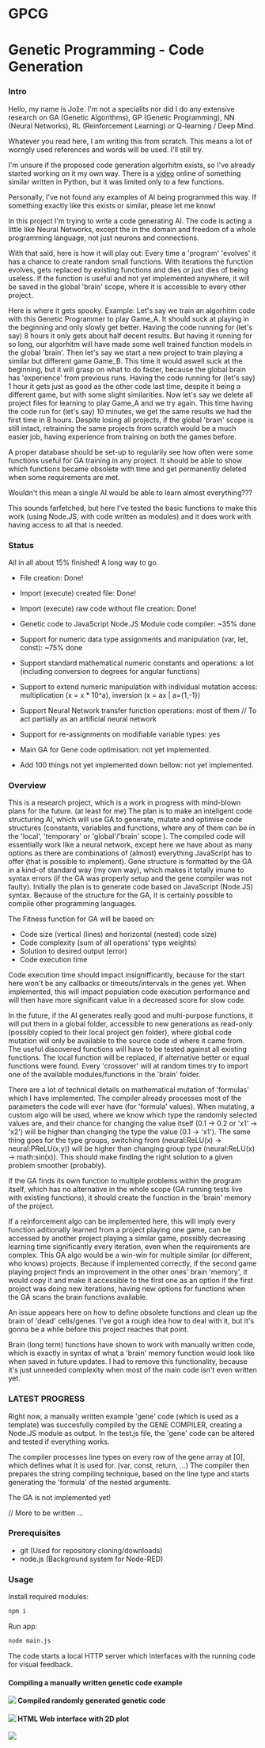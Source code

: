 # GPCG
Genetic Programming - Code Generation
===============

### Intro
Hello, my name is Jože.
I'm not a specialits nor did I do any extensive research on GA (Genetic Algorithms), GP (Genetic Programming), NN (Neural Networks), RL (Reinforcement Learning) or Q-learning / Deep Mind.

Whatever you read here, I am writing this from scratch. This means a lot of worngly used references and words will be used. I'll still try.

I'm unsure if the proposed code generation algorhitm exists, so I've already started working on it my own way.
There is a [video](https://www.youtube.com/watch?v=G_dpBsu2Y4Q) online of something similar written in Python, but it was limited only to a few functions.

Personally, I've not found any examples of AI being programmed this way.
If something exactly like this exists or similar, please let me know!

In this project I'm trying to write a code generating AI.
The code is acting a little like Neural Networks, except the in the domain and freedom of a whole programming language, not just neurons and connections.

With that said, here is how it will play out:
Every time a 'program' 'evolves' it has a chance to create random small functions.
With iterations the function evolves, gets replaced by existing functions and dies or just dies of being useless.
If the function is useful and not yet implemented anywhere, it will be saved in the global 'brain' scope, where it is accessible to every other project.

Here is where it gets spooky.
Example:
Let's say we train an algorhitm code with this Genetic Programmer to play Game_A.
It should suck at playing in the beginning and only slowly get better.
Having the code running for (let's say) 8 hours it only gets about half decent results.
But having it running for so long, our algorhitm will have made some well trained function models in the global 'brain'.
Then let's say we start a new project to train playing a similar but different game Game_B.
This time it would aswell suck at the beginning, but it will grasp on what to do faster, because the global brain has 'experience' from previous runs.
Having the code running for (let's say) 1 hour it gets just as good as the other code last time, despite it being a different game, but with some slight similarities.
Now let's say we delete all project files for learning to play Game_A and we try again.
This time having the code run for (let's say) 10 minutes, we get the same results we had the first time in 8 hours.
Despite losing all projects, if the global 'brain' scope is still intact, retraining the same projects from scratch would be a much easier job, having experience from training on both the games before.

A proper database should be set-up to regularily see how often were some functions useful for GA training in any project. It should be able to show which functions became obsolete with time and get permanently deleted when some requirements are met.

Wouldn't this mean a single AI would be able to learn almost everything???

This sounds farfetched, but here I've tested the basic functions to make this work (using Node.JS, with code written as modules) and it does work with having access to all that is needed.

### Status
All in all about 15% finished!
A long way to go.

- File creation: Done!
- Import (execute) created file: Done!
- Import (execute) raw code without file creation: Done!
- Genetic code to JavaScript Node.JS Module code compiler: ~35% done
- Support for numeric data type assignments and manipulation (var, let, const): ~75% done
- Support standard mathematical numeric constants and operations: a lot (including conversion to degrees for angular functions)
- Support to extend numeric manipulation with individual mutation access: multiplication (x = x * 10^a), inversion (x = ax | a={1,-1})
- Support Neural Network transfer function operations: most of them // To act partially as an artificial neural network
- Support for re-assignments on modifiable variable types: yes

- Main GA for Gene code optimisation: not yet implemented.
- Add 100 things not yet implemented down bellow: not yet implemented.


### Overview
This is a research project, which is a work in progress with mind-blown plans for the future. (at least for me)
The plan is to make an inteligent code structuring AI, which will use GA to generate, mutate and optimise code structures (constants, variables and functions, where any of them can be in the 'local', 'temporary' or 'global'/'brain' scope ).
The compiled code will essentially work like a neural network, except here we have about as many options as there are combinations of (almost) everything JavaScript has to offer (that is possible to implement).
Gene structure is formatted by the GA in a kind-of standard way (my own way), which makes it totally imune to syntax errors (if the GA was properly setup and the gene compiler was not faulty).
Initially the plan is to generate code based on JavaScript (Node.JS) syntax. 
Because of the structure for the GA, it is certainly possible to compile other programming languages.

The Fitness function for GA will be based on:
- Code size (vertical (lines) and horizontal (nested) code size)
- Code complexity (sum of all operations' type weights)
- Solution to desired output (error)
- Code execution time

Code execution time should impact insignifficantly, because for the start here won't be any callbacks or timeouts/intervals in the genes yet. When implemented, this will impact population code execution performance and will then have more significant value in a decreased score for slow code.

In the future, if the AI generates really good and multi-purpose functions, it will put them in a global folder, accessible to new generations as read-only (possibly copied to their local project gen folder), where global code mutation will only be available to the source code id where it came from.
The useful discovered functions will have to be tested against all existing functions. The local function will be replaced, if alternative better or equal functions were found.
Every 'crossover' will at random times try to import one of the available modules/functions in the 'brain' folder.

There are a lot of technical details on mathematical mutation of 'formulas' which I have implemented.
The compiler already processes most of the parameters the code will ever have (for 'formula' values).
When mutating, a custom algo will be used, where we know which type the randomly selected values are, and their chance for changing the value itself  (0.1 -> 0.2 or 'x1' -> 'x2') will be higher than changing the type the value (0.1 -> 'x1').
The same thing goes for the type groups, switching from (neural:ReLU(x) -> neural:PReLU(x,y)) will be higher than changing group type (neural:ReLU(x) -> math:sin(x)).
This should make finding the right solution to a given problem smoother (probably).


If the GA finds its own function to multiple problems within the program itself, which has no alternative in the whole scope (GA running tests live with existing functions), it should create the function in the 'brain' memory of the project. 


If a reinforcement algo can be implemented here, this will imply every function aditionally learned from a project playing one game, can be accessed by another project playing a similar game, possibly decreasing learning time significantly every iteration, even when the requirements are complex. 
This GA algo would be a win-win for multiple similar (or different, who knows) projects. Because if implemented correctly, if the second game playing project finds an improvement in the other ones' brain 'memory', it would copy it and make it accessible to the first one as an option if the first project was doing new iterations, having new options for functions when the GA scans the brain functions available.

An issue appears here on how to define obsolete functions and clean up the brain of 'dead' cells/genes.
I've got a rough idea how to deal with it, but it's gonna be a while before this project reaches that point.

Brain (long term) functions have shown to work with manually written code, which is exactly in syntax of what a 'brain' memory function would look like when saved in future updates.
I had to remove this functionality, because it's just unneeded complexity when most of the main code isn't even written yet.

### LATEST PROGRESS
Right now, a manually written example 'gene' code (which is used as a template) was succesfully compiled by the GENE COMPILER, creating a Node.JS module as output.
In the test.js file, the 'gene' code can be altered and tested if everything works.

The compiler processes line types on every row of the gene array at [0], which defines what it is used for. (var, const, return, ...) 
The compiler then prepares the string compiling technique, based on the line type and starts generating the 'formula' of the nested arguments.

The GA is not implemented yet!

// More to be written ...

### Prerequisites

* git	(Used for repository cloning/downloads)
* node.js	(Background system for Node-RED)

### Usage

Install required modules:
```bash
npm i
```

Run app:
```bash
node main.js
```

The code starts a local HTTP server which interfaces with the running code for visual feedback.


#### Compiling a manually written genetic code example

<img align="left" src="https://cdn.discordapp.com/attachments/421762597587648514/571751346026446856/2019-04-27_19_34_42-_README.md_-_GPCG_-_Visual_Studio_Code.png"/>

#### Compiled randomly generated genetic code

<img align="left" src="https://cdn.discordapp.com/attachments/421762597587648514/573450845426024448/2019-05-02_12_03_38-Window.png"/>


#### HTML Web interface with 2D plot

<img align="left" src="https://cdn.discordapp.com/attachments/421762597587648514/573797849515687936/2019-05-03_11_04_55-.png"/>
